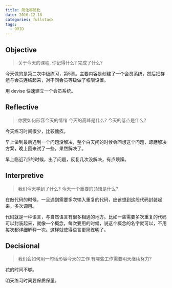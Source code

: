 ```yaml
---
title: 简化再简化
date: 2016-12-18
categories: fullstack
tags:
  - ORID
---
```


## Objective
> 关于今天的课程, 你记得什么?
> 完成了什么?

今天做的是第二次中级练习，第5章。主要内容是创建了一个会员系统，然后把群组与会员连结起来，对不同会员等级做了权限设置。

用 devise 快速建立一个会员系统。

## Reflective
> 你要如何形容今天的情绪
> 今天的高峰是什么?
> 今天的低点是什么?

今天练习时间很少，比较愧疚。

早上做到最后遇到一个问题没解决，整个白天闲的时候会回想这个问题，琢磨解决方案，晚上回来试了一些，果然解决了。

早上临近7点的时候，出了问题，反复几次没解决，有点烦躁。

## Interpretive
> 我们今天学到了什么?
> 今天一个重要的领悟是什么?

在敲代码的时候，一旦遇到需要多次输入重复的代码，应该想到这段代码封装起来，多次调用。

代码就是一种语言，与自然语言有很多相通的地方。比如一些需要多次重复的代码可以封装起来，就像一个概念，每次要用的时候，说这个概念的名字就可以，不用每次都详细解释一次。这样就使得语言更简练明了。

## Decisional
> 我们会如何用一句话形容今天的工作
> 有哪些工作需要明天继续努力?

花的时间不够。

明天练习时间要保质保量。

